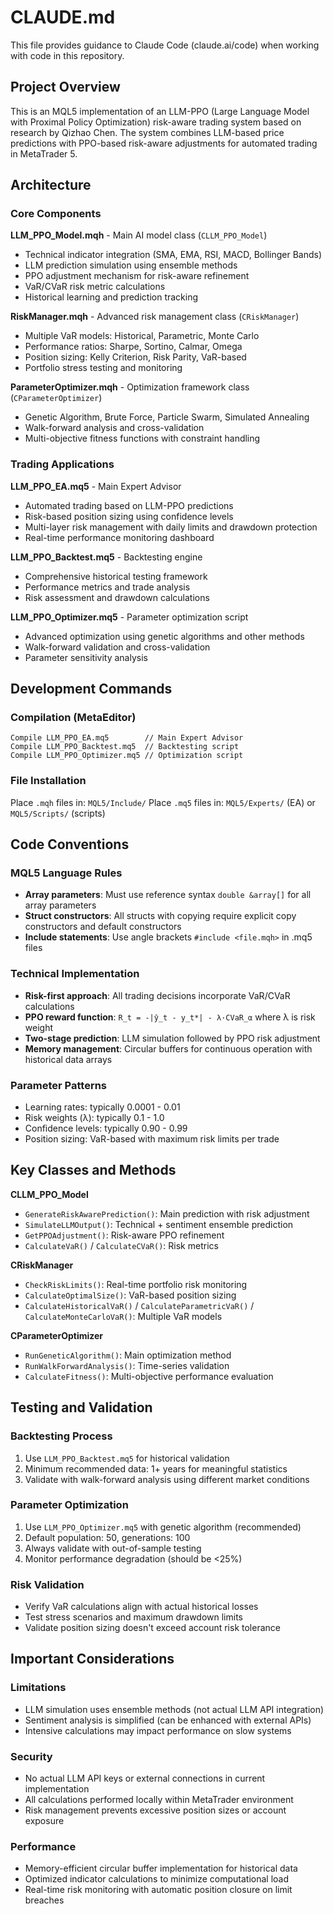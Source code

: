 # CLAUDE.md

This file provides guidance to Claude Code (claude.ai/code) when working with code in this repository.

## Project Overview

This is an MQL5 implementation of an LLM-PPO (Large Language Model with Proximal Policy Optimization) risk-aware trading system based on research by Qizhao Chen. The system combines LLM-based price predictions with PPO-based risk-aware adjustments for automated trading in MetaTrader 5.

## Architecture

### Core Components

**LLM_PPO_Model.mqh** - Main AI model class (`CLLM_PPO_Model`)
- Technical indicator integration (SMA, EMA, RSI, MACD, Bollinger Bands)
- LLM prediction simulation using ensemble methods
- PPO adjustment mechanism for risk-aware refinement
- VaR/CVaR risk metric calculations
- Historical learning and prediction tracking

**RiskManager.mqh** - Advanced risk management class (`CRiskManager`)
- Multiple VaR models: Historical, Parametric, Monte Carlo
- Performance ratios: Sharpe, Sortino, Calmar, Omega
- Position sizing: Kelly Criterion, Risk Parity, VaR-based
- Portfolio stress testing and monitoring

**ParameterOptimizer.mqh** - Optimization framework class (`CParameterOptimizer`)
- Genetic Algorithm, Brute Force, Particle Swarm, Simulated Annealing
- Walk-forward analysis and cross-validation
- Multi-objective fitness functions with constraint handling

### Trading Applications

**LLM_PPO_EA.mq5** - Main Expert Advisor
- Automated trading based on LLM-PPO predictions
- Risk-based position sizing using confidence levels
- Multi-layer risk management with daily limits and drawdown protection
- Real-time performance monitoring dashboard

**LLM_PPO_Backtest.mq5** - Backtesting engine
- Comprehensive historical testing framework
- Performance metrics and trade analysis
- Risk assessment and drawdown calculations

**LLM_PPO_Optimizer.mq5** - Parameter optimization script
- Advanced optimization using genetic algorithms and other methods
- Walk-forward validation and cross-validation
- Parameter sensitivity analysis

## Development Commands

### Compilation (MetaEditor)
```
Compile LLM_PPO_EA.mq5        // Main Expert Advisor
Compile LLM_PPO_Backtest.mq5  // Backtesting script
Compile LLM_PPO_Optimizer.mq5 // Optimization script
```

### File Installation
Place `.mqh` files in: `MQL5/Include/`
Place `.mq5` files in: `MQL5/Experts/` (EA) or `MQL5/Scripts/` (scripts)

## Code Conventions

### MQL5 Language Rules
- **Array parameters**: Must use reference syntax `double &array[]` for all array parameters
- **Struct constructors**: All structs with copying require explicit copy constructors and default constructors
- **Include statements**: Use angle brackets `#include <file.mqh>` in .mq5 files

### Technical Implementation
- **Risk-first approach**: All trading decisions incorporate VaR/CVaR calculations
- **PPO reward function**: `R_t = -|ŷ_t - y_t*| - λ·CVaR_α` where λ is risk weight
- **Two-stage prediction**: LLM simulation followed by PPO risk adjustment
- **Memory management**: Circular buffers for continuous operation with historical data arrays

### Parameter Patterns
- Learning rates: typically 0.0001 - 0.01
- Risk weights (λ): typically 0.1 - 1.0 
- Confidence levels: typically 0.90 - 0.99
- Position sizing: VaR-based with maximum risk limits per trade

## Key Classes and Methods

**CLLM_PPO_Model**
- `GenerateRiskAwarePrediction()`: Main prediction with risk adjustment
- `SimulateLLMOutput()`: Technical + sentiment ensemble prediction
- `GetPPOAdjustment()`: Risk-aware PPO refinement
- `CalculateVaR()` / `CalculateCVaR()`: Risk metrics

**CRiskManager**
- `CheckRiskLimits()`: Real-time portfolio risk monitoring
- `CalculateOptimalSize()`: VaR-based position sizing
- `CalculateHistoricalVaR()` / `CalculateParametricVaR()` / `CalculateMonteCarloVaR()`: Multiple VaR models

**CParameterOptimizer**
- `RunGeneticAlgorithm()`: Main optimization method
- `RunWalkForwardAnalysis()`: Time-series validation
- `CalculateFitness()`: Multi-objective performance evaluation

## Testing and Validation

### Backtesting Process
1. Use `LLM_PPO_Backtest.mq5` for historical validation
2. Minimum recommended data: 1+ years for meaningful statistics
3. Validate with walk-forward analysis using different market conditions

### Parameter Optimization
1. Use `LLM_PPO_Optimizer.mq5` with genetic algorithm (recommended)
2. Default population: 50, generations: 100
3. Always validate with out-of-sample testing
4. Monitor performance degradation (should be <25%)

### Risk Validation
- Verify VaR calculations align with actual historical losses
- Test stress scenarios and maximum drawdown limits
- Validate position sizing doesn't exceed account risk tolerance

## Important Considerations

### Limitations
- LLM simulation uses ensemble methods (not actual LLM API integration)
- Sentiment analysis is simplified (can be enhanced with external APIs)
- Intensive calculations may impact performance on slow systems

### Security
- No actual LLM API keys or external connections in current implementation
- All calculations performed locally within MetaTrader environment
- Risk management prevents excessive position sizes or account exposure

### Performance
- Memory-efficient circular buffer implementation for historical data
- Optimized indicator calculations to minimize computational load
- Real-time risk monitoring with automatic position closure on limit breaches